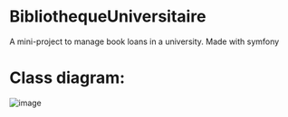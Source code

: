 # BibliothequeUniversitaire

A mini-project to manage book loans in a university.
Made with symfony

# Class diagram:

![image](https://user-images.githubusercontent.com/59782633/136674876-664cc9e5-af75-4cf8-a2bf-d6a0000b49fe.png)
